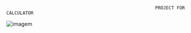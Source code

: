                                                            PROJECT FOR CALCULATOR 
![imagem](https://github.com/user-attachments/assets/08240756-c094-40f8-b11f-e31c2da285cb)
